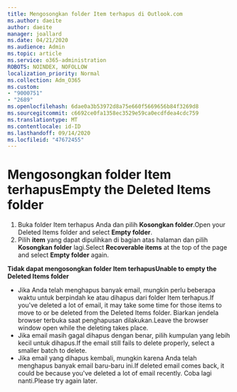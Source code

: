 ```yaml
---
title: Mengosongkan folder Item terhapus di Outlook.com
ms.author: daeite
author: daeite
manager: joallard
ms.date: 04/21/2020
ms.audience: Admin
ms.topic: article
ms.service: o365-administration
ROBOTS: NOINDEX, NOFOLLOW
localization_priority: Normal
ms.collection: Adm_O365
ms.custom:
- "9000751"
- "2689"
ms.openlocfilehash: 6dae0a3b53972d8a75e660f5669656b84f3269d8
ms.sourcegitcommit: c6692ce0fa1358ec3529e59ca0ecdfdea4cdc759
ms.translationtype: MT
ms.contentlocale: id-ID
ms.lasthandoff: 09/14/2020
ms.locfileid: "47672455"
---
```

# <a name="empty-the-deleted-items-folder"></a><span data-ttu-id="fecd0-102">Mengosongkan folder Item terhapus</span><span class="sxs-lookup"><span data-stu-id="fecd0-102">Empty the Deleted Items folder</span></span>

1. <span data-ttu-id="fecd0-103">Buka folder Item terhapus Anda dan pilih **Kosongkan folder**.</span><span class="sxs-lookup"><span data-stu-id="fecd0-103">Open your Deleted Items folder and select **Empty folder**.</span></span>
2. <span data-ttu-id="fecd0-104">Pilih **item** yang dapat dipulihkan di bagian atas halaman dan pilih **Kosongkan folder** lagi.</span><span class="sxs-lookup"><span data-stu-id="fecd0-104">Select **Recoverable items** at the top of the page and select **Empty folder** again.</span></span>

<span data-ttu-id="fecd0-105">**Tidak dapat mengosongkan folder Item terhapus**</span><span class="sxs-lookup"><span data-stu-id="fecd0-105">**Unable to empty the Deleted Items folder**</span></span>

- <span data-ttu-id="fecd0-106">Jika Anda telah menghapus banyak email, mungkin perlu beberapa waktu untuk berpindah ke atau dihapus dari folder Item terhapus.</span><span class="sxs-lookup"><span data-stu-id="fecd0-106">If you've deleted a lot of email, it may take some time for those items to move to or be deleted from the Deleted Items folder.</span></span> <span data-ttu-id="fecd0-107">Biarkan jendela browser terbuka saat penghapusan dilakukan.</span><span class="sxs-lookup"><span data-stu-id="fecd0-107">Leave the browser window open while the deleting takes place.</span></span>
- <span data-ttu-id="fecd0-108">Jika email masih gagal dihapus dengan benar, pilih kumpulan yang lebih kecil untuk dihapus.</span><span class="sxs-lookup"><span data-stu-id="fecd0-108">If the email still fails to delete properly, select a smaller batch to delete.</span></span>
- <span data-ttu-id="fecd0-109">Jika email yang dihapus kembali, mungkin karena Anda telah menghapus banyak email baru-baru ini.</span><span class="sxs-lookup"><span data-stu-id="fecd0-109">If deleted email comes back, it could be because you've deleted a lot of email recently.</span></span> <span data-ttu-id="fecd0-110">Coba lagi nanti.</span><span class="sxs-lookup"><span data-stu-id="fecd0-110">Please try again later.</span></span>